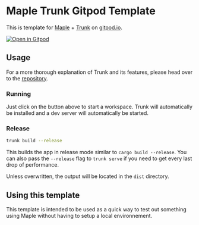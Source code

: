 # Maple Trunk Gitpod Template

This is template for [Maple](https://github.com/lukechu10/maple) + [Trunk](https://trunkrs.dev/) on [gitpod.io](https://gitpod.io).

[![Open in Gitpod](https://gitpod.io/button/open-in-gitpod.svg)](https://gitpod.io/#https://github.com/lukechu10/maple-trunk-gitpod-template)

## Usage

For a more thorough explanation of Trunk and its features, please head over to the [repository](https://github.com/thedodd/trunk).

### Running

Just click on the button above to start a workspace. Trunk will automatically be installed and a dev server will automatically be started.

### Release

```bash
trunk build --release
```

This builds the app in release mode similar to `cargo build --release`.
You can also pass the `--release` flag to `trunk serve` if you need to get every last drop of performance.

Unless overwritten, the output will be located in the `dist` directory.

## Using this template

This template is intended to be used as a quick way to test out something using Maple without having to setup a local environnement.
